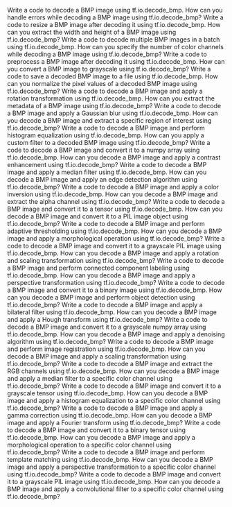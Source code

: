 Write a code to decode a BMP image using tf.io.decode_bmp.
How can you handle errors while decoding a BMP image using tf.io.decode_bmp?
Write a code to resize a BMP image after decoding it using tf.io.decode_bmp.
How can you extract the width and height of a BMP image using tf.io.decode_bmp?
Write a code to decode multiple BMP images in a batch using tf.io.decode_bmp.
How can you specify the number of color channels while decoding a BMP image using tf.io.decode_bmp?
Write a code to preprocess a BMP image after decoding it using tf.io.decode_bmp.
How can you convert a BMP image to grayscale using tf.io.decode_bmp?
Write a code to save a decoded BMP image to a file using tf.io.decode_bmp.
How can you normalize the pixel values of a decoded BMP image using tf.io.decode_bmp?
Write a code to decode a BMP image and apply a rotation transformation using tf.io.decode_bmp.
How can you extract the metadata of a BMP image using tf.io.decode_bmp?
Write a code to decode a BMP image and apply a Gaussian blur using tf.io.decode_bmp.
How can you decode a BMP image and extract a specific region of interest using tf.io.decode_bmp?
Write a code to decode a BMP image and perform histogram equalization using tf.io.decode_bmp.
How can you apply a custom filter to a decoded BMP image using tf.io.decode_bmp?
Write a code to decode a BMP image and convert it to a numpy array using tf.io.decode_bmp.
How can you decode a BMP image and apply a contrast enhancement using tf.io.decode_bmp?
Write a code to decode a BMP image and apply a median filter using tf.io.decode_bmp.
How can you decode a BMP image and apply an edge detection algorithm using tf.io.decode_bmp?
Write a code to decode a BMP image and apply a color inversion using tf.io.decode_bmp.
How can you decode a BMP image and extract the alpha channel using tf.io.decode_bmp?
Write a code to decode a BMP image and convert it to a tensor using tf.io.decode_bmp.
How can you decode a BMP image and convert it to a PIL image object using tf.io.decode_bmp?
Write a code to decode a BMP image and perform adaptive thresholding using tf.io.decode_bmp.
How can you decode a BMP image and apply a morphological operation using tf.io.decode_bmp?
Write a code to decode a BMP image and convert it to a grayscale PIL image using tf.io.decode_bmp.
How can you decode a BMP image and apply a rotation and scaling transformation using tf.io.decode_bmp?
Write a code to decode a BMP image and perform connected component labeling using tf.io.decode_bmp.
How can you decode a BMP image and apply a perspective transformation using tf.io.decode_bmp?
Write a code to decode a BMP image and convert it to a binary image using tf.io.decode_bmp.
How can you decode a BMP image and perform object detection using tf.io.decode_bmp?
Write a code to decode a BMP image and apply a bilateral filter using tf.io.decode_bmp.
How can you decode a BMP image and apply a Hough transform using tf.io.decode_bmp?
Write a code to decode a BMP image and convert it to a grayscale numpy array using tf.io.decode_bmp.
How can you decode a BMP image and apply a denoising algorithm using tf.io.decode_bmp?
Write a code to decode a BMP image and perform image registration using tf.io.decode_bmp.
How can you decode a BMP image and apply a scaling transformation using tf.io.decode_bmp?
Write a code to decode a BMP image and extract the RGB channels using tf.io.decode_bmp.
How can you decode a BMP image and apply a median filter to a specific color channel using tf.io.decode_bmp?
Write a code to decode a BMP image and convert it to a grayscale tensor using tf.io.decode_bmp.
How can you decode a BMP image and apply a histogram equalization to a specific color channel using tf.io.decode_bmp?
Write a code to decode a BMP image and apply a gamma correction using tf.io.decode_bmp.
How can you decode a BMP image and apply a Fourier transform using tf.io.decode_bmp?
Write a code to decode a BMP image and convert it to a binary tensor using tf.io.decode_bmp.
How can you decode a BMP image and apply a morphological operation to a specific color channel using tf.io.decode_bmp?
Write a code to decode a BMP image and perform template matching using tf.io.decode_bmp.
How can you decode a BMP image and apply a perspective transformation to a specific color channel using tf.io.decode_bmp?
Write a code to decode a BMP image and convert it to a grayscale PIL image using tf.io.decode_bmp.
How can you decode a BMP image and apply a convolutional filter to a specific color channel using tf.io.decode_bmp?
